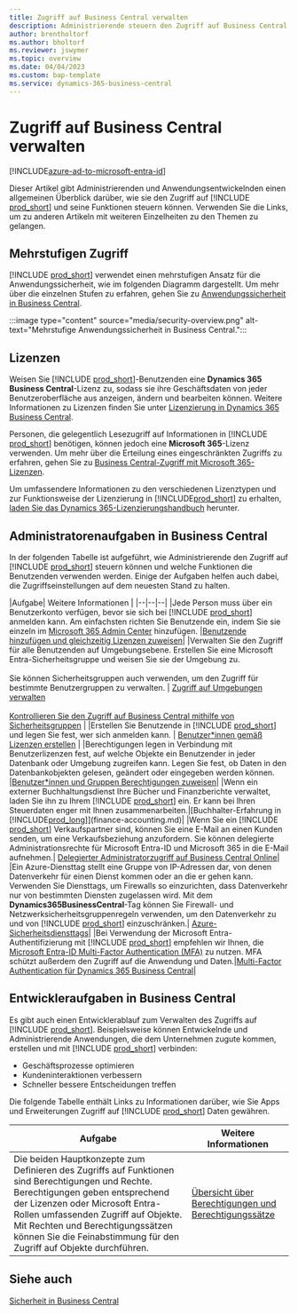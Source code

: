 ```yaml
---
title: Zugriff auf Business Central verwalten
description: Administrierende steuern den Zugriff auf Business Central und seine Funktionen mit einem mehrstufigen Ansatz.
author: brentholtorf
ms.author: bholtorf
ms.reviewer: jswymer
ms.topic: overview
ms.date: 04/04/2023
ms.custom: bap-template
ms.service: dynamics-365-business-central
---
```


# Zugriff auf Business Central verwalten

[!INCLUDE[azure-ad-to-microsoft-entra-id](~/../shared-content/shared/azure-ad-to-microsoft-entra-id.md)]

Dieser Artikel gibt Administrierenden und Anwendungsentwickelnden einen allgemeinen Überblick darüber, wie sie den Zugriff auf [!INCLUDE [prod_short](includes/prod_short.md)] und seine Funktionen steuern können. Verwenden Sie die Links, um zu anderen Artikeln mit weiteren Einzelheiten zu den Themen zu gelangen.

## Mehrstufigen Zugriff

[!INCLUDE [prod_short](includes/prod_short.md)] verwendet einen mehrstufigen Ansatz für die Anwendungssicherheit, wie im folgenden Diagramm dargestellt. Um mehr über die einzelnen Stufen zu erfahren, gehen Sie zu [Anwendungssicherheit in Business Central](/dynamics365/business-central/dev-itpro/security/security-application).

:::image type="content" source="media/security-overview.png" alt-text="Mehrstufige Anwendungssicherheit in Business Central.":::

## Lizenzen

Weisen Sie [!INCLUDE [prod_short](includes/prod_short.md)]-Benutzenden eine **Dynamics 365 Business Central**-Lizenz zu, sodass sie ihre Geschäftsdaten von jeder Benutzeroberfläche aus anzeigen, ändern und bearbeiten können. Weitere Informationen zu Lizenzen finden Sie unter [Lizenzierung in Dynamics 365 Business Central](/dynamics365/business-central/dev-itpro/deployment/licensing).

Personen, die gelegentlich Lesezugriff auf Informationen in [!INCLUDE [prod_short](includes/prod_short.md)] benötigen, können jedoch eine **Microsoft 365**-Lizenz verwenden. Um mehr über die Erteilung eines eingeschränkten Zugriffs zu erfahren, gehen Sie zu [Business Central-Zugriff mit Microsoft 365-Lizenzen](admin-access-with-m365-license.md).

Um umfassendere Informationen zu den verschiedenen Lizenztypen und zur Funktionsweise der Lizenzierung in [!INCLUDE[prod_short](includes/prod_short.md)] zu erhalten, [laden Sie das Dynamics 365-Lizenzierungshandbuch](https://go.microsoft.com/fwlink/?LinkId=866544) herunter.

## Administratorenaufgaben in Business Central

In der folgenden Tabelle ist aufgeführt, wie Administrierende den Zugriff auf [!INCLUDE [prod_short](includes/prod_short.md)] steuern können und welche Funktionen die Benutzenden verwenden werden. Einige der Aufgaben helfen auch dabei, die Zugriffseinstellungen auf dem neuesten Stand zu halten.

|Aufgabe| Weitere Informationen |
|--|--|--|
|Jede Person muss über ein Benutzerkonto verfügen, bevor sie sich bei [!INCLUDE [prod_short](includes/prod_short.md)] anmelden kann. Am einfachsten richten Sie Benutzende ein, indem Sie sie einzeln im [Microsoft 365 Admin Center](https://go.microsoft.com/fwlink/p/?linkid=2024339) hinzufügen. |[Benutzende hinzufügen und gleichzeitig Lizenzen zuweisen](/microsoft-365/admin/add-users/add-users)|
|Verwalten Sie den Zugriff für alle Benutzenden auf Umgebungsebene. Erstellen Sie eine Microsoft Entra-Sicherheitsgruppe und weisen Sie sie der Umgebung zu.<br><br> Sie können Sicherheitsgruppen auch verwenden, um den Zugriff für bestimmte Benutzergruppen zu verwalten. | [Zugriff auf Umgebungen verwalten](/dynamics365/business-central/dev-itpro/administration/tenant-admin-center-manage-access)<br><br>[Kontrollieren Sie den Zugriff auf Business Central mithilfe von Sicherheitsgruppen](ui-security-groups.md) |
|Erstellen Sie Benutzende in [!INCLUDE [prod_short](includes/prod_short.md)] und legen Sie fest, wer sich anmelden kann. | [Benutzer*innen gemäß Lizenzen erstellen](ui-how-users-permissions.md) |
|Berechtigungen legen in Verbindung mit Benutzerlizenzen fest, auf welche Objekte ein Benutzender in jeder Datenbank oder Umgebung zugreifen kann. Legen Sie fest, ob Daten in den Datenbankobjekten gelesen, geändert oder eingegeben werden können. |[Benutzer*innen und Gruppen Berechtigungen zuweisen](ui-define-granular-permissions.md)|
|Wenn ein externer Buchhaltungsdienst Ihre Bücher und Finanzberichte verwaltet, laden Sie ihn zu Ihrem [!INCLUDE [prod_short](includes/prod_short.md)] ein. Er kann bei Ihren Steuerdaten enger mit Ihnen zusammenarbeiten.|[Buchhalter-Erfahrung in [!INCLUDE[prod_long](includes/prod_long.md)]](finance-accounting.md)|
|Wenn Sie ein [!INCLUDE [prod_short](includes/prod_short.md)] Verkaufspartner sind, können Sie eine E-Mail an einen Kunden senden, um eine Verkaufsbeziehung anzufordern. Sie können delegierte Administrationsrechte für Microsoft Entra-ID und Microsoft 365 in die E-Mail aufnehmen.| [Delegierter Administratorzugriff auf Business Central Online](/dynamics365/business-central/dev-itpro/administration/delegated-admin)|
|Ein Azure-Diensttag stellt eine Gruppe von IP-Adressen dar, von denen Datenverkehr für einen Dienst kommen oder an die er gehen kann. Verwenden Sie Diensttags, um Firewalls so einzurichten, dass Datenverkehr nur von bestimmten Diensten zugelassen wird. Mit dem **Dynamics365BusinessCentral**-Tag können Sie Firewall- und Netzwerksicherheitsgruppenregeln verwenden, um den Datenverkehr zu und von [!INCLUDE [prod_short](includes/prod_short.md)] einzuschränken.| [Azure-Sicherheitsdiensttags](/dynamics365/business-central/dev-itpro/security/security-service-tags)|
|Bei Verwendung der Microsoft Entra-Authentifizierung mit [!INCLUDE [prod_short](includes/prod_short.md)] empfehlen wir Ihnen, die [Microsoft Entra-ID Multi-Factor Authentication (MFA)](/azure/active-directory/authentication/concept-mfa-howitworks) zu nutzen. MFA schützt außerdem den Zugriff auf die Anwendung und Daten.|[Multi-Factor Authentication für Dynamics 365 Business Central](/dynamics365/business-central/dev-itpro/security/multifactor-authentication)|

## Entwickleraufgaben in Business Central

Es gibt auch einen Entwicklerablauf zum Verwalten des Zugriffs auf [!INCLUDE [prod_short](includes/prod_short.md)]. Beispielsweise können Entwickelnde und Administrierende Anwendungen, die dem Unternehmen zugute kommen, erstellen und mit [!INCLUDE [prod_short](includes/prod_short.md)] verbinden:  

* Geschäftsprozesse optimieren
* Kundeninteraktionen verbessern
* Schneller bessere Entscheidungen treffen

Die folgende Tabelle enthält Links zu Informationen darüber, wie Sie Apps und Erweiterungen Zugriff auf [!INCLUDE [prod_short](includes/prod_short.md)] Daten gewähren.

| Aufgabe | Weitere Informationen |
|--|--|
|Die beiden Hauptkonzepte zum Definieren des Zugriffs auf Funktionen sind Berechtigungen und Rechte. Berechtigungen geben entsprechend der Lizenzen oder Microsoft Entra-Rollen umfassenden Zugriff auf Objekte. Mit Rechten und Berechtigungssätzen können Sie die Feinabstimmung für den Zugriff auf Objekte durchführen. |[Übersicht über Berechtigungen und Berechtigungssätze](/dynamics365/business-central/dev-itpro/developer/devenv-entitlements-and-permissionsets-overview)|

## Siehe auch

[Sicherheit in Business Central](/dynamics365/business-central/dev-itpro/security/security-and-protection)
